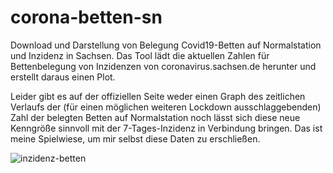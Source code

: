 # corona-betten-sn

Download und Darstellung von Belegung Covid19-Betten auf Normalstation und Inzidenz in Sachsen.
Das Tool lädt die aktuellen Zahlen für Bettenbelegung von Inzidenzen von coronavirus.sachsen.de herunter und erstellt daraus einen Plot.

Leider gibt es auf der offiziellen Seite weder einen Graph des zeitlichen Verlaufs der (für einen möglichen weiteren Lockdown ausschlaggebenden) Zahl der belegten Betten auf Normalstation noch lässt sich diese neue Kenngröße sinnvoll mit der 7-Tages-Inzidenz in Verbindung bringen. 
Das ist meine Spielwiese, um mir selbst diese Daten zu erschließen.

![inzidenz-betten](https://user-images.githubusercontent.com/719105/114005143-8ecc4980-985f-11eb-9fbf-d6dd55bfc1d7.png)
